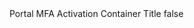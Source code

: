 <?xml version="1.0" encoding="UTF-8"?>
<CustomMetadata xmlns="http://soap.sforce.com/2006/04/metadata">
    <label>Portal MFA Activation Container Title</label>
    <protected>false</protected>
</CustomMetadata>
